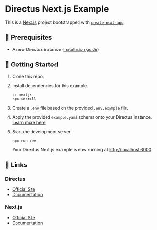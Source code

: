 # Directus Next.js Example

This is a [Next.js](https://nextjs.org/) project bootstrapped with [`create-next-app`](https://github.com/vercel/next.js/tree/canary/packages/create-next-app).

## 📌 Prerequisites

- A new Directus instance ([Installation guide](https://docs.directus.io/getting-started/installation/))

## 🚀 Getting Started

1. Clone this repo.

2. Install dependencies for this example.

   ```shell
   cd nextjs
   npm install
   ```

3. Create a `.env` file based on the provided `.env.example` file.

4. Apply the provided `example.yaml` schema onto your Directus instance. [Learn more here](https://docs.directus.io/reference/cli/#applying-a-snapshot)

5. Start the development server.

   ```shell
   npm run dev
   ```

   Your Directus Next.js example is now running at <http://localhost:3000>.

## 🔗 Links

### Directus

- [Official Site](https://directus.io/)
- [Documentation](https://docs.directus.io/)

### Next.js

- [Official Site](https://nextjs.org/)
- [Documentation](https://nextjs.org/docs)
